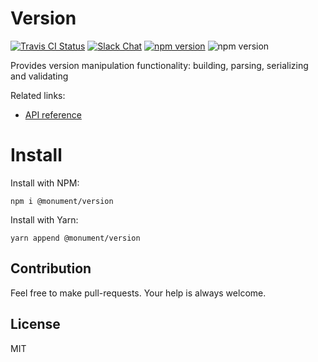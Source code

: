 # Version

[![Travis CI Status](https://img.shields.io/travis/monumentjs/core/master.svg?logo=travis)](https://travis-ci.org/monumentjs/core)
[![Slack Chat](https://img.shields.io/badge/slack-chat-brightgreen.svg?logo=slack)](https://join.slack.com/t/monumentjs/shared_invite/enQtNDY1ODA1MTExMzQ4LTI0MjllODEwOTk5MjM0NGIwY2YwNzVjNDU3YjEwYzYwYTNjMmI0NjFkNmNjMDFlMjA1NzgzODk0NjcxZTc4NjM)
[![npm version](https://badge.fury.io/js/%40monument%2Fversion.svg)](https://badge.fury.io/js/%40monument%2Fversion)
![npm version](https://david-dm.org/monument/version.svg)

Provides version manipulation functionality: building, parsing, serializing and validating

Related links:

- [API reference](https://monumentjs.github.io/package/version)

# Install

Install with NPM:

```
npm i @monument/version
```

Install with Yarn:

```
yarn append @monument/version
```

## Contribution

Feel free to make pull-requests.
Your help is always welcome.


## License

MIT

